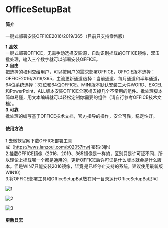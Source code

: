 # OfficeSetupBat

#### 简介
一键式部署安装OFFICE2016/2019/365（目前只支持零售版）

**1.高效**  
一键式部署OFFICE，无需手动选择安装源，自动识别挂载的OFFICE镜像，双击批处理，输入三个数字就可以部署安装OFFICE。  
**2.自由**  
把选择的权利交给用户，可以按用户的需求部署OFFICE，OFFCIE版本选择：OFFICE2016/2019/365，主流更新通道选择：当前通道、每月通道和半年通道，64位系统选择：32位和64位OFFICE。MINI版本默认安装三大件WORD、EXCEL和PowerPoint，ALL版本安装OFFICE全家桶去掉几个不常用的组件。批处理脚本简单易懂，用文本编辑就可以轻松定制你需要的组件（请自行参考OFFICE技术文档）。  
**3.可靠**  
批处理的编写基于OFFICE技术文档，官方指导的操作，安全可靠，稳定性好。  


#### 使用方法

1.去微软官网下载OFFICE部署工具  
或（https://wws.lanzoui.com/b02057hwj 密码:3ljh）  
2.挂载OFFICE镜像（2016、2019、365镜像是一样的，区别只是许可证不同，所以理论上挂载哪一个都是通用的，更新OFFICE后许可证是什么版本就会是什么版本。但是WIN7只能安装2016镜像，毕竟是已经停止支持的系统，建议使用最新版WIN10）  
3.将OFFICE部署工具和OfficeSetupBat放在同一目录运行OfficeSetupBat即可

![1](https://user-images.githubusercontent.com/61126745/116808315-b8c91100-ab6a-11eb-84fd-b6f274c16d90.png)

![2](https://user-images.githubusercontent.com/61126745/116808324-bff01f00-ab6a-11eb-9e72-a92185e81a6e.png)

![3](https://user-images.githubusercontent.com/61126745/116808328-c383a600-ab6a-11eb-8143-ded8d695e5d4.png)

#### [更新日志](https://github.com/swordnine/OfficeSetupBat/blob/main/changelog.md)
